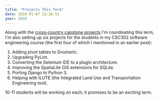 ```yaml
---
title: "Projects This Term"
date: 2010-01-07 13:36:51
year: 2010
---
```

Along with the <a href="http://ucosp.wordpress.com">cross-country capstone projects</a> I'm coordinating this term, I'm also setting up six projects for the students in my CSC302 software engineering course (the first four of which I mentioned in an earlier post):
<ol>
  <li>Adding pivot tables to Gnumeric.</li>
  <li>Upgrading PyLint.</li>
  <li>Converting the Selenium IDE to a plugin architecture.</li>
  <li>Improving the SpatiaLite GIS extensions for SQLite.</li>
  <li>Porting Django to Python 3.</li>
  <li>Helping with ILUTE (the Integrated Land Use and Transportation Engineering tool).</li>
</ol>
10-11 students will be working on each; it promises to be an exciting term.
